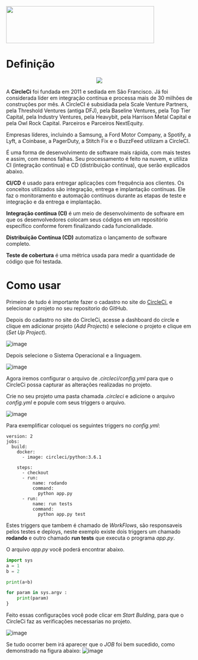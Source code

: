 <img src="https://miro.medium.com/max/700/1*CMpN6sIyyZvc47SDPvkirA.png" width="400" height="100" align="center" />

# Definição

<p align="center">
  <img src="https://user-images.githubusercontent.com/6977257/63563498-b0b47380-c537-11e9-924e-45333cf42f95.png">
</p>

A **CircleCi** foi fundada em 2011 e sediada em São Francisco. Já foi considerada líder em integração contínua e processa mais de 30 milhões de construções por mês. A CircleCI é subsidiada pela Scale Venture Partners, pela Threshold Ventures (antiga DFJ), pela Baseline Ventures, pela Top Tier Capital, pela Industry Ventures, pela Heavybit, pela Harrison Metal Capital e pela Owl Rock Capital. Parceiros e Parceiros NextEquity. 

Empresas líderes, incluindo a Samsung, a Ford Motor Company, a Spotify, a Lyft, a Coinbase, a PagerDuty, a Stitch Fix e o BuzzFeed utilizam a CircleCI. 

É uma forma de desenvolvimento de software mais rápida, com mais testes e assim, com menos falhas. Seu processamento é feito na nuvem, e  utiliza CI (integração contínua) e CD (distribuição contínua), que serão explicados abaixo.

**CI/CD** é usado para entregar aplicações com frequência aos clientes. Os conceitos utilizados são integração, entrega e implantação contínuas. Ele faz o monitoramento e automação contínuos durante as etapas de teste e integração e da entrega e implantação. 

**Integração contínua (CI)** é um meio de desenvolvimento de software em que os desenvolvedores colocam seus códigos em um repositório específico conforme forem finalizando cada funcionalidade.

**Distribuição Contínua (CD)** automatiza o lançamento de software completo.

**Teste de cobertura** é uma métrica usada para medir a quantidade de código que foi testada.

# Como usar

Primeiro de tudo é importante fazer o cadastro no site do [CircleCi](https://circleci.com/), 
e selecionar o projeto no seu repositorio do GitHub.

Depois do cadastro no site do CircleCi, acesse a dashboard do circle e clique em adicionar projeto (*Add  Projects*) e selecione o projeto e clique em (*Set Up Project*).

![image](https://user-images.githubusercontent.com/6977257/63370490-b011b680-c358-11e9-8eb9-3cdeba317a06.png)

Depois selecione o Sistema Operacional e a linguagem.

![image](https://user-images.githubusercontent.com/6977257/63370905-78efd500-c359-11e9-8f93-738e42bad0cc.png)

Agora iremos configurar o arquivo de *.circleci/config.yml* para que o CircleCi possa capturar as alterações realizadas no projeto.

Crie no seu projeto uma pasta chamada *.circleci* e adicione o arquivo *config.yml* e popule com seus triggers o arquivo.

![image](https://user-images.githubusercontent.com/6977257/63371310-3975b880-c35a-11e9-843b-5c0274f926f6.png)

Para exemplificar coloquei os seguintes triggers no *config.yml*:

~~~~
version: 2
jobs:
  build:
    docker:
      - image: circleci/python:3.6.1

    steps:
      - checkout
      - run:
          name: rodando
          command:
            python app.py
      - run:
          name: run tests
          command:
            python app.py test
~~~~
Estes triggers que tambem é chamado de *WorkFlows*, são responsaveis pelos testes e deploys, neste exemplo existe dois triggers um chamado **rodando** e outro chamado **run tests** que executa o programa *app.py*.


O arquivo *app.py* você poderá encontrar abaixo.
```python
import sys
a = 1
b = 2

print(a+b)

for param in sys.argv :
    print(param)
}
```

Feito essas configurações você pode clicar em *Start Bulding*, para que o CircleCi faz as verificações necessarias no projeto.

![image](https://user-images.githubusercontent.com/6977257/63386872-68038b80-c37a-11e9-91ca-c71462427f96.png)

Se tudo ocorrer bem irá aparecer que o *JOB* foi bem sucedido, como demonstrado na figura abaixo:
![image](https://user-images.githubusercontent.com/6977257/63399558-48cf2300-c3a7-11e9-8b87-bf0d094ec84d.png)
